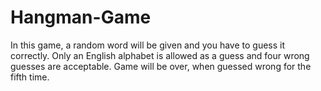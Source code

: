 # Hangman-Game
In this game, a random word will be given and you have to guess it correctly.
Only an English alphabet is allowed as a guess and four wrong guesses are acceptable.
Game will be over, when guessed wrong for the fifth time.
